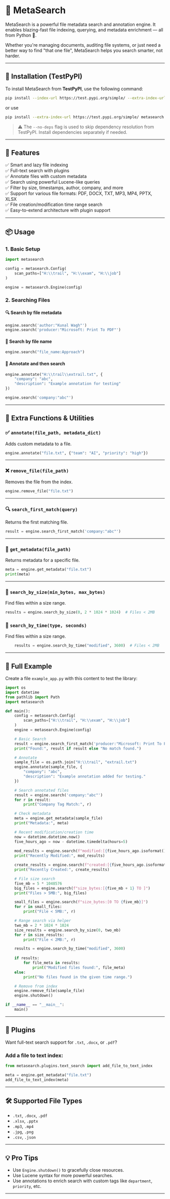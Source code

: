 # 📁 MetaSearch

MetaSearch is a powerful file metadata search and annotation engine. It enables blazing-fast file indexing, querying, and metadata enrichment — all from Python 🐍.

Whether you're managing documents, auditing file systems, or just need a better way to find "that one file", MetaSearch helps you search smarter, not harder.

---

## 🚀 Installation (TestPyPI)

To install MetaSearch from **TestPyPI**, use the following command:

```bash
pip install --index-url https://test.pypi.org/simple/ --extra-index-url https://pypi.org/simple agasearch
```

or use 

```bash
pip install --extra-index-url https://test.pypi.org/simple/ metasearch
```
> ⚠️ The `--no-deps` flag is used to skip dependency resolution from TestPyPI. Install dependencies separately if needed.

---

## 🧠 Features

✅ Smart and lazy file indexing  
✅ Full-text search with plugins  
✅ Annotate files with custom metadata  
✅ Search using powerful Lucene-like queries  
✅ Filter by size, timestamps, author, company, and more  
✅ Support for various file formats: PDF, DOCX, TXT, MP3, MP4, PPTX, XLSX  
✅ File creation/modification time range search  
✅ Easy-to-extend architecture with plugin support

---

## 📦 Usage

### 1. Basic Setup

```python
import metasearch

config = metasearch.Config(
    scan_paths=["H:\\trail", "H:\\exam", "H:\\job"]
)

engine = metasearch.Engine(config)
```

### 2. Searching Files

#### 🔍 Search by file metadata

```python
engine.search('author:"Kunal Wagh"')
engine.search('producer:"Microsoft: Print To PDF"')
```

#### 🔎 Search by file name

```python
engine.search("file_name:Approach")
```

#### 🔧 Annotate and then search

```python
engine.annotate("H:\\trail\\extrail.txt", {
    "company": "abc",
    "description": "Example annotation for testing"
})

engine.search('company:"abc"')
```

---

## 📂 Extra Functions & Utilities

### ✅ `annotate(file_path, metadata_dict)`
Adds custom metadata to a file.

```python
engine.annotate("file.txt", {"team": "AI", "priority": "high"})
```

---

### ❌ `remove_file(file_path)`
Removes the file from the index.

```python
engine.remove_file("file.txt")
```

---

### 🔍 `search_first_match(query)`
Returns the first matching file.

```python
result = engine.search_first_match('company:"abc"')
```

---

### 📑 `get_metadata(file_path)`
Returns metadata for a specific file.

```python
meta = engine.get_metadata("file.txt")
print(meta)
```

---

### 📏 `search_by_size(min_bytes, max_bytes)`
Find files within a size range.

```python
results = engine.search_by_size(0, 2 * 1024 * 1024)  # Files < 2MB
```

### 📏 `search_by_time(type, seconds)`
Find files within a size range.

```python
    results = engine.search_by_time("modified", 3600)  # Files < 2MB
```


---

## 🧪 Full Example

Create a file `example_app.py` with this content to test the library:

```python
import os
import datetime
from pathlib import Path
import metasearch

def main():
    config = metasearch.Config(
        scan_paths=["H:\\trail", "H:\\exam", "H:\\job"]
    )
    engine = metasearch.Engine(config)

    # Basic Search
    result = engine.search_first_match('producer:"Microsoft: Print To PDF"')
    print("Found:", result if result else "No match found.")

    # Annotate
    sample_file = os.path.join("H:\\trail", "extrail.txt")
    engine.annotate(sample_file, {
        "company": "abc",
        "description": "Example annotation added for testing."
    })

    # Search annotated files
    result = engine.search('company:"abc"')
    for r in result:
        print("Company Tag Match:", r)

    # Check metadata
    meta = engine.get_metadata(sample_file)
    print("Metadata:", meta)

    # Recent modification/creation time
    now = datetime.datetime.now()
    five_hours_ago = now - datetime.timedelta(hours=5)
    
    mod_results = engine.search(f"modified:[{five_hours_ago.isoformat()} TO {now.isoformat()}]")
    print("Recently Modified:", mod_results)

    create_results = engine.search(f"created:[{five_hours_ago.isoformat()} TO {now.isoformat()}]")
    print("Recently Created:", create_results)

    # File size search
    five_mb = 5 * 1048576
    big_files = engine.search(f"size_bytes:[{five_mb + 1} TO ]")
    print("Files > 5MB:", big_files)

    small_files = engine.search(f"size_bytes:[0 TO {five_mb}]")
    for r in small_files:
        print("File < 5MB:", r)

    # Range search via helper
    two_mb = 2 * 1024 * 1024
    size_results = engine.search_by_size(0, two_mb)
    for r in size_results:
        print("File < 2MB:", r)

    results = engine.search_by_time("modified", 3600)
    
    if results:
        for file_meta in results:
            print("Modified files found:", file_meta)
    else:
        print("No files found in the given time range.")

    # Remove from index
    engine.remove_file(sample_file)
    engine.shutdown()

if __name__ == "__main__":
    main()
```

---

## 🧩 Plugins

Want full-text search support for `.txt`, `.docx`, or `.pdf`?

### Add a file to text index:

```python
from metasearch.plugins.text_search import add_file_to_text_index

meta = engine.get_metadata("file.txt")
add_file_to_text_index(meta)
```

---

## 🛠 Supported File Types

- `.txt`, `.docx`, `.pdf`
- `.xlsx`, `.pptx`
- `.mp3`, `.mp4`
- `.jpg`, `.png`
- `.csv`, `.json`

---

## 💡 Pro Tips

- Use `Engine.shutdown()` to gracefully close resources.
- Use Lucene syntax for more powerful searches.
- Use annotations to enrich search with custom tags like `department`, `priority`, etc.

---







